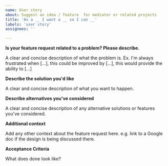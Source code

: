 ```yaml
---
name: User story
about: Suggest an idea / feature  for mediator or related projects
title: 'As a __ I want a __ so I can __'
labels: 'user story'
assignees: ''

---
```


**Is your feature request related to a problem? Please describe.**

A clear and concise description of what the problem is. Ex. I'm always frustrated when [...], this could be improved by [...], this would provide the ability to [...]

**Describe the solution you'd like**

A clear and concise description of what you want to happen.

**Describe alternatives you've considered**

A clear and concise description of any alternative solutions or features you've considered.

**Additional context**

Add any other context about the feature request here. e.g. link to a Google doc if the design is being discussed there. 

**Acceptance Criteria**

What does done look like? 
